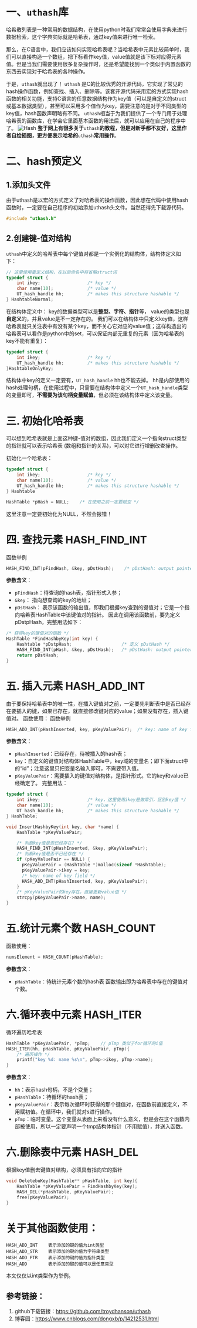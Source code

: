 # 一、`uthash`库
哈希散列表是一种常用的数据结构，在使用python时我们常常会使用字典来进行数据检索，这个字典实际就是哈希表，通过key值来进行唯一检索。

那么，在C语言中，我们应该如何实现哈希表呢？当哈希表中元素比较简单时，我们可以直接构造一个数组，把下标看作key值，value值就是该下标对应得元素值。但是当我们需要使用很多复杂操作时，还是希望能找到一个类似于内置函数的东西去实现对于哈希表的各种操作。

于是，`uthash`就出现了！
`uthash` 是C的比较优秀的开源代码，它实现了常见的hash操作函数，例如查找、插入、删除等。该套开源代码采用宏的方式实现hash函数的相关功能，支持C语言的任意数据结构作为key值（可以是自定义的struct或基本数据类型），甚至可以采用多个值作为key，需要注意的是对于不同类型的key值，hash函数声明略有不同。
`uthash`相当于为我们提供了一个专门用于处理哈希表的函数库，在学会它里面基本函数的用法后，就可以应用在自己的程序中了。
![Hash](https://github.com/LamberttLiu/Leetcode-Training/blob/main/1%20Hash%20%E5%93%88%E5%B8%8C%E6%95%A3%E5%88%97/Pic/Hash.jpg)
**鉴于网上有很多关于**`uthash`**的教程，但是对新手都不友好，这里作者自绘插图，更方便表示哈希的**`uthash`**常用操作**。

# 二、hash预定义
## 1.添加头文件
由于uthash是以宏的方式定义了对哈希表的操作函数，因此想在代码中使用hash函数时，一定要在自己程序的初始添加uthash头文件。当然还得先下载源代码。
```c
#include "uthash.h"
```

## 2.创建键-值对结构
`uthash`中定义的哈希表中每个键值对都是一个实例化的结构体，结构体定义如下：
```c
// 这里使用重定义结构，在以后命名中将省略struct词
typedef struct {
    int ikey;                  /* key */
    char name[10];             /* value */
    UT_hash_handle hh;         /* makes this structure hashable */
} HashtableNormal;
```
在结构体定义中：
key的数据类型可以是**整型、字符、指针**等，
value的类型也是**自定义**的，并且value是不一定存在的。
我们可以在结构体中只定义key值，这样哈希表就只关注表中有没有某个key，而不关心它对应的value值；这样构造出的哈希表可以看作是python中的set，可以保证内部无重复的元素（因为哈希表的key不能有重复）：
```c
typedef struct {
    int ikey;                  /* key */
    UT_hash_handle hh;         /* makes this structure hashable */
}HashtableOnlyKey;
```
结构体中key的定义一定要有，`UT_hash_handle` hh也不能去掉。
hh是内部使用的hash处理句柄，在使用过程中，只需要在结构体中定义一个`UT_hash_handle`类型的变量即可，**不需要为该句柄变量赋值**，但必须在该结构体中定义该变量。

# 三. 初始化哈希表
可以想到哈希表就是上面这种键-值对的数组，因此我们定义一个指向struct类型的指针就可以表示哈希表 (数组和指针的关系)，可以对它进行增删改查操作。

初始化一个哈希表：
```c
typedef struct {
    int ikey;                  /* key */
    char name[10];             /* value */
    UT_hash_handle hh;         /* makes this structure hashable */
} Hashtable

HashTable *pHash = NULL;    /* 在使用之前一定要赋空 */
```
这里注意一定要初始化为NULL，不然会报错！

# 四. 查找元素 HASH_FIND_INT
函数举例
```c
HASH_FIND_INT(pFindHash, &key, pDstHash);    /* pDstHash: output pointer */
```
**参数含义**：
- `pFindHash`：待查询的hash表，指针形式入参；
- `&key`：     指向想查询的key的地址；
- `pDstHash`： 表示该函数的输出值，即我们根据key查到的键值对；它是一个指向哈希表HashTable中该键值对的指针。
因此在调用该函数前，要先定义pDstpHash，完整用法如下：
```c
/* 获得key的键值对的函数 */
HashTable *FindHashbyKey(int key) {   
    Hashtable *pDstpHash;                   /* 定义 pDstHash */
    HASH_FIND_INT(pHash, &key, pDstHash);   /* pDstHash: output pointer */
    return pDstHash;
}
```

# 五. 插入元素 HASH_ADD_INT
由于要保持哈希表中的唯一性，在插入键值对之前，一定要先判断表中是否已经存在要插入的键，如果已存在，就直接修改键对应的value；如果没有存在，插入键值对。
函数使用：
函数举例
```c
HASH_ADD_INT(pHashInserted, key, pKeyValuePair);  /* key: name of key field */
```
**参数含义**：
- `pHashInserted`：已经存在，待被插入的hash表；
- `key`：自定义的键值对结构体HashTable中，key域的变量名；即下面struct中的“id”；注意这里只把变量名输入即可，不需要带入值。
- `pKeyValuePair`：需要插入的键值对结构体，是指针形式。它的key和value已经确定了。
完整用法：
```c
typedef struct {
    int ikey;                  /* key，这里使用ikey是做索引，区别key值 */
    char name[10];             /* value */
    UT_hash_handle hh;         /* makes this structure hashable */
} HashTable;

void InsertHashbyKey(int key, char *name) {
    HashTable *pKeyValuePair;

    /* 判断key值是否已经存在? */
    HASH_FIND_INT(pHashInserted, &key, pKeyValuePair); 
    /* 判断key值是否不已经存在 */
    if (pKeyValuePair == NULL) {
      pKeyValuePair = (HashTable *)malloc(sizeof *HashTable);
      pKeyValuePair->ikey = key;
      /* key: name of key field */
      HASH_ADD_INT(pHashInserted, key, pKeyValuePair);  
    }
    /* pKeyValuePair的key存在，直接更新value值 */
    strcpy(pKeyValuePair->name, name);   
}
```

# 五.统计元素个数 HASH_COUNT
函数使用：
```c
numsElement = HASH_COUNT(pHashTable);
```
**参数含义**：
- `pHashTable`：待统计元素个数的hash表
函数输出即为哈希表中存在的键值对个数。

# 六.循环表中元素 HASH_ITER
循环遍历哈希表
```c
HashTable *pKeyValuePair, *pTmp;    // pTmp 类似于for循环的i值
HASH_ITER(hh, pHashTable, pKeyValuePair, pTmp){
    /* 遍历操作 */
    printf("key %d: name %s\n", pTmp->ikey, pTmp->name);
}
```
**参数含义**：
- `hh`：表示hash句柄，不是个变量；
- `pHashTable`：待循环的hash表；
- `pKeyValuePair`：表示每次循环时获得的那个键值对，在函数前直接定义，不用赋初值。在循环中，我们就对s进行操作。
- `pTmp`：临时变量。这个变量从表面上来看没有什么意义，但是会在这个函数内部被使用，所以一定要声明一个tmp结构体指针（不用赋值），并送入函数。

# 六.删除表中元素 HASH_DEL
根据key值删去键值对结构，必须具有指向它的指针
```c
void DeletebuKey(HashTable** pHashTable, int key){
    HashTable *pKeyValuePair = FindHashbyKey(key);
    HASH_DEL(*pHashTable, pKeyValuePair);
    free(pKeyValuePair);
}
```

# 关于其他函数使用：
```
HASH_ADD_INT    表示添加的键的值为int类型
HASH_ADD_STR    表示添加的键的值为字符串类型
HASH_ADD_PTR    表示添加的键的值为指针类型
HASH_ADD        表示添加的键的值可以是任意类型
```
本文仅仅以int类型作为举例。

## 参考链接：
1. github下载链接：https://github.com/troydhanson/uthash
2. 博客园：https://www.cnblogs.com/dongxb/p/14212531.html